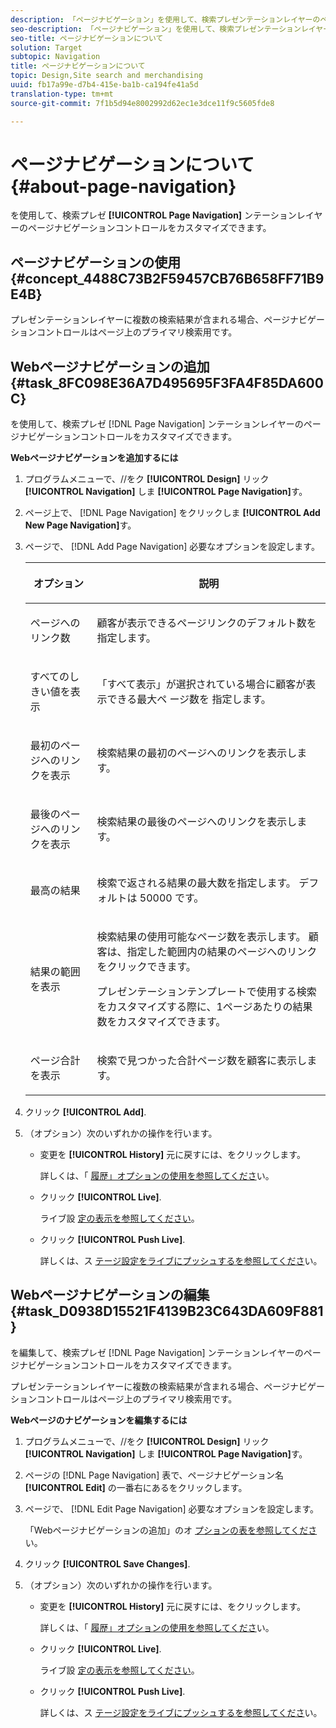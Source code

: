 ```yaml
---
description: 「ページナビゲーション」を使用して、検索プレゼンテーションレイヤーのページナビゲーションコントロールをカスタマイズできます。
seo-description: 「ページナビゲーション」を使用して、検索プレゼンテーションレイヤーのページナビゲーションコントロールをカスタマイズできます。
seo-title: ページナビゲーションについて
solution: Target
subtopic: Navigation
title: ページナビゲーションについて
topic: Design,Site search and merchandising
uuid: fb17a99e-d7b4-415e-ba1b-ca194fe41a5d
translation-type: tm+mt
source-git-commit: 7f1b5d94e8002992d62ec1e3dce11f9c5605fde8

---
```



# ページナビゲーションについて{#about-page-navigation}

を使用して、検索プレゼ **[!UICONTROL Page Navigation]** ンテーションレイヤーのページナビゲーションコントロールをカスタマイズできます。

## ページナビゲーションの使用 {#concept_4488C73B2F59457CB76B658FF71B9E4B}

プレゼンテーションレイヤーに複数の検索結果が含まれる場合、ページナビゲーションコントロールはページ上のプライマリ検索用です。

## Webページナビゲーションの追加 {#task_8FC098E36A7D495695F3FA4F85DA600C}

を使用して、検索プレゼ [!DNL Page Navigation] ンテーションレイヤーのページナビゲーションコントロールをカスタマイズできます。

<!-- 

t_configuring_web_page_navigation.xml

 -->

**Webページナビゲーションを追加するには**

1. プログラムメニューで、//をク **[!UICONTROL Design]** リック **[!UICONTROL Navigation]** しま **[!UICONTROL Page Navigation]**&#x200B;す。
1. ページ上で、 [!DNL Page Navigation] をクリックしま **[!UICONTROL Add New Page Navigation]**&#x200B;す。
1. ページで、 [!DNL Add Page Navigation] 必要なオプションを設定します。

   <!-- 
   r_page_navigation_options.xml
   -->

   <table> 
    <thead> 
      <tr> 
      <th colname="col1" class="entry"> <p>オプション </p> </th> 
      <th colname="col2" class="entry"> <p>説明 </p> </th> 
      </tr> 
    </thead>
    <tbody> 
      <tr> 
      <td colname="col1"> <p>ページへのリンク数 </p> </td> 
      <td colname="col2"> <p> 顧客が表示できるページリンクのデフォルト数を指定します。 </p> </td> 
      </tr> 
      <tr> 
      <td colname="col1"> <p>すべてのしきい値を表示 </p> </td> 
      <td colname="col2"> <p>「すべて表示」が選択されている場合に顧客が表示できる最大ペ <span class="uicontrol"> ージ数を</span> 指定します。 </p> </td> 
      </tr> 
      <tr> 
      <td colname="col1"> <p>最初のページへのリンクを表示 </p> </td> 
      <td colname="col2"> <p>検索結果の最初のページへのリンクを表示します。 </p> </td> 
      </tr> 
      <tr> 
      <td colname="col1"> <p>最後のページへのリンクを表示 </p> </td> 
      <td colname="col2"> <p> 検索結果の最後のページへのリンクを表示します。 </p> </td> 
      </tr> 
      <tr> 
      <td colname="col1"> <p>最高の結果 </p> </td> 
      <td colname="col2"> <p>検索で返される結果の最大数を指定します。 デフォルトは 50000 です。 </p> </td> 
      </tr> 
      <tr> 
      <td colname="col1"> <p>結果の範囲を表示 </p> </td> 
      <td colname="col2"> <p>検索結果の使用可能なページ数を表示します。 顧客は、指定した範囲内の結果のページへのリンクをクリックできます。 </p> <p> プレゼンテーションテンプレートで使用する検索をカスタマイズする際に、1ページあたりの結果数をカスタマイズできます。 </p> </td> 
      </tr> 
      <tr> 
      <td colname="col1"> <p>ページ合計を表示 </p> </td> 
      <td colname="col2"> <p>検索で見つかった合計ページ数を顧客に表示します。 </p> </td> 
      </tr> 
    </tbody> 
    </table>

1. クリック **[!UICONTROL Add]**.
1. （オプション）次のいずれかの操作を行います。

   * 変更を **[!UICONTROL History]** 元に戻すには、をクリックします。

      詳しくは、「 [履歴」オプションの使用を参照してくださ](../t-using-the-history-option.md#task_70DD3F87A67242BBBD2CB27156F43002)い。

   * クリック **[!UICONTROL Live]**.

      ライブ設 [定の表示を参照してください](../c-about-staging.md#task_401A0EBDB5DB4D4CA933CBA7BECDC10F)。

   * クリック **[!UICONTROL Push Live]**.

      詳しくは、ス [テージ設定をライブにプッシュするを参照してくださ](../c-about-staging.md#task_44306783B4C0408AAA58B471DAF2D9A4)い。

## Webページナビゲーションの編集 {#task_D0938D15521F4139B23C643DA609F881}

を編集して、検索プレゼ [!DNL Page Navigation] ンテーションレイヤーのページナビゲーションコントロールをカスタマイズできます。

<!-- 

t_editing_web_page_navigation.xml

 -->

プレゼンテーションレイヤーに複数の検索結果が含まれる場合、ページナビゲーションコントロールはページ上のプライマリ検索用です。

**Webページのナビゲーションを編集するには**

1. プログラムメニューで、//をク **[!UICONTROL Design]** リック **[!UICONTROL Navigation]** しま **[!UICONTROL Page Navigation]**&#x200B;す。
1. ページの [!DNL Page Navigation] 表で、ページナビゲーション名 **[!UICONTROL Edit]** の一番右にあるをクリックします。
1. ページで、 [!DNL Edit Page Navigation] 必要なオプションを設定します。

   「Webページナビゲーションの追加」のオ [プションの表を参照してくださ](../c-about-design-menu/c-about-page-navigation.md#task_8FC098E36A7D495695F3FA4F85DA600C)い。
1. クリック **[!UICONTROL Save Changes]**.
1. （オプション）次のいずれかの操作を行います。

   * 変更を **[!UICONTROL History]** 元に戻すには、をクリックします。

      詳しくは、「 [履歴」オプションの使用を参照してくださ](../t-using-the-history-option.md#task_70DD3F87A67242BBBD2CB27156F43002)い。

   * クリック **[!UICONTROL Live]**.

      ライブ設 [定の表示を参照してください](../c-about-staging.md#task_401A0EBDB5DB4D4CA933CBA7BECDC10F)。

   * クリック **[!UICONTROL Push Live]**.

      詳しくは、ス [テージ設定をライブにプッシュするを参照してくださ](../c-about-staging.md#task_44306783B4C0408AAA58B471DAF2D9A4)い。

